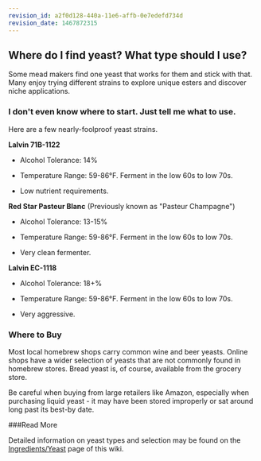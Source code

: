 ```yaml
---
revision_id: a2f0d128-440a-11e6-affb-0e7edefd734d
revision_date: 1467872315
---
```


## Where do I find yeast? What type should I use?

Some mead makers find one yeast that works for them and stick with that. Many enjoy trying different strains to explore unique esters and discover niche applications. 

### I don't even know where to start. Just tell me what to use.

Here are a few nearly-foolproof yeast strains.

**Lalvin 71B-1122**

* Alcohol Tolerance: 14%

* Temperature Range: 59-86°F.  Ferment in the low 60s to low 70s.

* Low nutrient requirements. 

**Red Star Pasteur Blanc** (Previously known as "Pasteur Champagne")

* Alcohol Tolerance: 13-15%

* Temperature Range: 59-86°F. Ferment in the low 60s to low 70s.

* Very clean fermenter.

**Lalvin EC-1118**

* Alcohol Tolerance: 18+%

* Temperature Range: 59-86°F. Ferment in the low 60s to low 70s.

* Very aggressive.

### Where to Buy

Most local homebrew shops carry common wine and beer yeasts. Online shops have a wider selection of yeasts that are not commonly found in homebrew stores. Bread yeast is, of course, available from the grocery store.

Be careful when buying from large retailers like Amazon, especially when purchasing liquid yeast - it may have been stored improperly or sat around long past its best-by date. 

###Read More

Detailed information on yeast types and selection may be found on the [Ingredients/Yeast](/ingredients/yeast) page of this wiki.